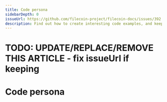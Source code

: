 ```yaml
---
title: Code persona
sidebarDepth: 0
issueUrl: https://github.com/filecoin-project/filecoin-docs/issues/392
description: Find out how to create interesting code examples, and keep the Filecoin documentation consistent.
---
```


# TODO: UPDATE/REPLACE/REMOVE THIS ARTICLE - fix issueUrl if keeping

# Code persona

<ContentStatus />
